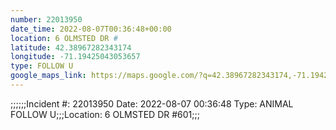 ```yaml
---
number: 22013950
date_time: 2022-08-07T00:36:48+00:00
location: 6 OLMSTED DR #
latitude: 42.38967282343174
longitude: -71.19425043053657
type: FOLLOW U
google_maps_link: https://maps.google.com/?q=42.38967282343174,-71.19425043053657
---
```


;;;;;;Incident #: 22013950  Date: 2022-08-07 00:36:48   Type: ANIMAL FOLLOW U;;;Location: 6 OLMSTED DR #601;;;
